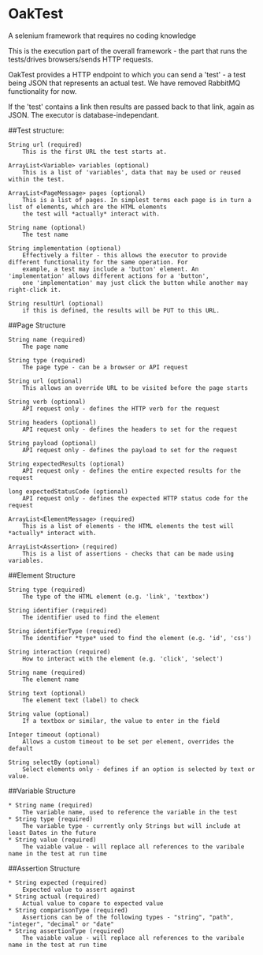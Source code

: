 # OakTest
A selenium framework that requires no coding knowledge

This is the execution part of the overall framework - the part that runs the tests/drives browsers/sends HTTP requests.

OakTest provides a HTTP endpoint to which you can send a 'test' - a test being JSON that represents an actual test.
We have removed RabbitMQ functionality for now.

If the 'test' contains a link then results are passed back to that link, again as JSON.
The executor is database-independant.


##Test structure:

    String url (required)
        This is the first URL the test starts at.

    ArrayList<Variable> variables (optional)
        This is a list of 'variables', data that may be used or reused within the test.

    ArrayList<PageMessage> pages (optional)
        This is a list of pages. In simplest terms each page is in turn a list of elements, which are the HTML elements
        the test will *actually* interact with.

    String name (optional)
        The test name

    String implementation (optional)
        Effectively a filter - this allows the executor to provide different functionality for the same operation. For
        example, a test may include a 'button' element. An 'implementation' allows different actions for a 'button',
        one 'implementation' may just click the button while another may right-click it.

    String resultUrl (optional)
        if this is defined, the results will be PUT to this URL.


##Page Structure

    String name (required)
        The page name

    String type (required)
        The page type - can be a browser or API request

    String url (optional)
        This allows an override URL to be visited before the page starts

    String verb (optional)
        API request only - defines the HTTP verb for the request

    String headers (optional)
        API request only - defines the headers to set for the request

    String payload (optional)
        API request only - defines the payload to set for the request

    String expectedResults (optional)
        API request only - defines the entire expected results for the request

    long expectedStatusCode (optional)
        API request only - defines the expected HTTP status code for the request

    ArrayList<ElementMessage> (required)
        This is a list of elements - the HTML elements the test will *actually* interact with.

    ArrayList<Assertion> (required)
        This is a list of assertions - checks that can be made using variables.

##Element Structure

    String type (required)
        The type of the HTML element (e.g. 'link', 'textbox')

    String identifier (required)
        The identifier used to find the element

    String identifierType (required)
        The identifier *type* used to find the element (e.g. 'id', 'css')

    String interaction (required)
        How to interact with the element (e.g. 'click', 'select')

    String name (required)
        The element name

    String text (optional)
        The element text (label) to check

    String value (optional)
        If a textbox or similar, the value to enter in the field

    Integer timeout (optional)
        Allows a custom timeout to be set per element, overrides the default

    String selectBy (optional)
        Select elements only - defines if an option is selected by text or value.


##Variable Structure

    * String name (required)
        The variable name, used to reference the variable in the test
    * String type (required)
        The variable type - currently only Strings but will include at least Dates in the future
    * String value (required)
        The vaiable value - will replace all references to the varibale name in the test at run time

##Assertion Structure

    * String expected (required)
        Expected value to assert against
    * String actual (required)
        Actual value to copare to expected value
    * String comparisonType (required)
        Assertions can be of the following types - "string", "path", "integer", "decimal" or "date"
    * String assertionType (required)
        The vaiable value - will replace all references to the varibale name in the test at run time
